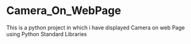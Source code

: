 # Camera_On_WebPage
This is a python project in which i have displayed Camera on web Page using Python Standard Libraries
